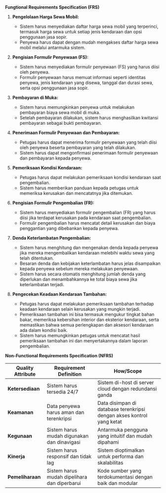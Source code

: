 **Fungtional Requirements Specification (FRS)**

1. **Pengelolaan Harga Sewa Mobil:**

   - Sistem harus menyediakan daftar harga sewa mobil yang terperinci, termasuk harga sewa untuk setiap jenis kendaraan dan opsi penggunaan jasa sopir.
   - Penyewa harus dapat dengan mudah mengakses daftar harga sewa mobil melalui antarmuka sistem.
2. **Pengisian Formulir Penyewaan (FS):**

   - Sistem harus menyediakan formulir penyewaan (FS) yang harus diisi oleh penyewa.
   - Formulir penyewaan harus memuat informasi seperti identitas penyewa, jenis kendaraan yang disewa, tanggal dan durasi sewa, serta opsi penggunaan jasa sopir.
3. **Pembayaran di Muka:**

   - Sistem harus memungkinkan penyewa untuk melakukan pembayaran biaya sewa mobil di muka.
   - Setelah pembayaran dilakukan, sistem harus menghasilkan kwitansi pembayaran sebagai bukti pembayaran.
4. **Penerimaan Formulir Penyewaan dan Pembayaran:**

   - Petugas harus dapat menerima formulir penyewaan yang telah diisi oleh penyewa beserta pembayaran yang telah dilakukan.
   - Sistem harus dapat mengonfirmasi penerimaan formulir penyewaan dan pembayaran kepada penyewa.
5. **Pemeriksaan Kondisi Kendaraan:**

   - Petugas harus dapat melakukan pemeriksaan kondisi kendaraan saat pengembalian.
   - Sistem harus memberikan panduan kepada petugas untuk memeriksa kerusakan dan mencatatnya jika ditemukan.
6. **Pengisian Formulir Pengembalian (FR):**

   - Sistem harus menyediakan formulir pengembalian (FR) yang harus diisi jika terdapat kerusakan pada kendaraan saat pengembalian.
   - Formulir pengembalian harus mencatat detail kerusakan dan biaya penggantian yang dibebankan kepada penyewa.
7. **Denda Keterlambatan Pengembalian:**

   * Sistem harus menghitung dan mengenakan denda kepada penyewa jika mereka mengembalikan kendaraan melebihi waktu sewa yang telah ditentukan.
   * Besaran denda dan kebijakan keterlambatan harus jelas disampaikan kepada penyewa sebelum mereka melakukan penyewaan.
   * Sistem harus secara otomatis menghitung jumlah denda yang diperlukan dan menambahkannya ke total biaya sewa jika keterlambatan terjadi.
8. **Pengecekan Keadaan Kendaraan Tambahan:**

   * Petugas harus dapat melakukan pemeriksaan tambahan terhadap keadaan kendaraan selain kerusakan yang mungkin terjadi.
   * Pemeriksaan tambahan ini bisa termasuk mengukur tingkat bahan bakar, memeriksa kebersihan interior dan eksterior kendaraan, serta memastikan bahwa semua perlengkapan dan aksesori kendaraan ada dalam kondisi baik.
   * Sistem harus memungkinkan petugas untuk mencatat hasil pemeriksaan tambahan ini dan menyertakannya dalam laporan pengembalian.

**Non-Functional Requirements Specification (NFRS)**

| Quality Attribute      | Requirement Definition                       | How/Scope                                                             |
| ---------------------- | -------------------------------------------- | --------------------------------------------------------------------- |
| **Ketersediaan** | Sistem harus tersedia 24/7                   | Sistem di-host di server cloud dengan redundansi ganda                |
| **Keamanan**     | Data penyewa harus aman dan terenkripsi      | Data disimpan di database terenkripsi dengan akses kontrol yang ketat |
| **Kegunaan**     | Sistem harus mudah digunakan dan dinavigasi  | Antarmuka pengguna yang intuitif dan mudah dipahami                   |
| **Kinerja**      | Sistem harus responsif dan tidak lag         | Sistem dioptimalkan untuk performa dan skalabilitas                   |
| **Pemeliharaan** | Sistem harus mudah dipelihara dan diperbarui | Kode sumber yang terdokumentasi dengan baik dan modular               |
